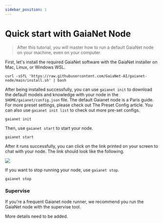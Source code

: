 ```yaml
---
sidebar_position: 1
---
```


# Quick start with GaiaNet Node


> After this tutorial, you will master how to run a default GaiaNet node on your machine, even on your computer.

First, let's install the required GaiaNet software with the GaiaNet installer on Mac, Linux, or Windows WSL.


```
curl -sSfL 'https://raw.githubusercontent.com/GaiaNet-AI/gaianet-node/main/install.sh' | bash
```

After being installed successfully, you can use `gaianet init` to download the default models and knowledge with your node in the `$HOME/gaianet/config.json` file. The default Gaianet node is a Paris guide. For more preset settings, please check out The Preset Config article. You can also use `gaianet init list` to check out more pre-set configs.
 
```
gaianet init
```

Then, use `gaianet start` to start your node.

```
gaianet start
```

After it runs successfully, you can click on the link printed on your screen to chat with your node. The link should look like the following.


![](https://github.com/GaiaNet-AI/docs/assets/45785633/15bf1032-dfc8-46be-82ed-08d1c40432f3)


If you want to stop running your node, use `gaianet stop`.

```
gaianet stop
```

### Supervise

If you're a frequent Gaianet node runner, we recommend you run the GaiaNet node with the supervise tool.

More details need to be added.


